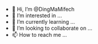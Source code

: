- 👋 Hi, I’m @DingMaMifech
- 👀 I’m interested in ...
- 🌱 I’m currently learning ...
- 💞️ I’m looking to collaborate on ...
- 📫 How to reach me ...

<!---
DingMaMifech/DingMaMifech is a ✨ special ✨ repository because its `README.md` (this file) appears on your GitHub profile.
You can click the Preview link to take a look at your changes.
--->
